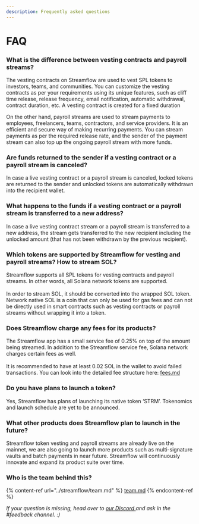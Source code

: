 ```yaml
---
description: Frequently asked questions
---
```


# FAQ

### What is the difference between vesting contracts and payroll streams?

The vesting contracts on Streamflow are used to vest SPL tokens to investors, teams, and communities. You can customize the vesting contracts as per your requirements using its unique features, such as cliff time release, release frequency, email notification, automatic withdrawal, contract duration, etc. A vesting contract is created for a fixed duration&#x20;

On the other hand, payroll streams are used to stream payments to employees, freelancers, teams, contractors, and service providers. It is an efficient and secure way of making recurring payments. You can stream payments as per the required release rate, and the sender of the payment stream can also top up the ongoing payroll stream with more funds.&#x20;

### Are funds returned to the sender if a vesting contract or a payroll stream is canceled?

In case a live vesting contract or a payroll stream is canceled, locked tokens are returned to the sender and unlocked tokens are automatically withdrawn into the recipient wallet.

### **What happens to the funds if a vesting contract or a payroll stream is transferred to a new address?**

In case a live vesting contract stream or a payroll stream is transferred to a new address, the stream gets transferred to the new recipient including the unlocked amount (that has not been withdrawn by the previous recipient).

### **Which tokens are supported by Streamflow for vesting and payroll streams? How to stream SOL?**

Streamflow supports all SPL tokens for vesting contracts and payroll streams. In other words, all Solana network tokens are supported.\
\
In order to stream SOL, it should be converted into the wrapped SOL token. Network native SOL is a coin that can only be used for gas fees and can not be directly used in smart contracts such as vesting contracts or payroll streams without wrapping it into a token.&#x20;

### **Does Streamflow charge any fees for its products?**

The Streamflow app has a small service fee of 0.25% on top of the amount being streamed. In addition to the Streamflow service fee, Solana network charges certain fees as well.\
\
It is recommended to have at least 0.02 SOL in the wallet to avoid failed transactions. You can look into the detailed fee structure here: [fees.md](fees.md "mention")

### Do you have plans to launch a token?&#x20;

Yes, Streamflow has plans of launching its native token ‘STRM’. Tokenomics and launch schedule are yet to be announced.&#x20;

### **What other products does Streamflow plan to launch in the future?**

Streamflow token vesting and payroll streams are already live on the mainnet, we are also going to launch more products such as multi-signature vaults and batch payments in near future. Streamflow will continuously innovate and expand its product suite over time.

### **Who is the team behind this?**

{% content-ref url="../streamflow/team.md" %}
[team.md](../streamflow/team.md)
{% endcontent-ref %}



_If your question is missing, head over to_ [_our Discord_ ](https://discord.gg/jHa4Q9vAwD)_and ask in the #feedback channel. :)_
